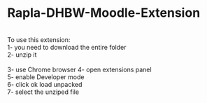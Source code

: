 # **Rapla-DHBW-Moodle-Extension**
</br>
To use this extension: </br>
1- you need to download the entire folder </br>
2- unzip it </br></br>
3- use Chrome browser
4- open extensions panel</br>
5- enable Developer mode</br>
6- click ok load unpacked </br>
7- select the unziped file</br>


